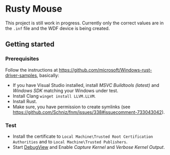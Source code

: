 # Rusty Mouse

This project is still work in progress. Currently only the correct values are in the `.inf` file and the WDF device is being created.

## Getting started

### Prerequisites

Follow the instructions at https://github.com/microsoft/Windows-rust-driver-samples, basically:

* If you have Visual Studio installed, install _MSVC Buildtools (latest)_ and _Windows SDK_ matching your Windows under test.
* Install Clang `winget install LLVM.LLVM`.
* Install Rust.
* Make sure, you have permission to create symlinks (see https://github.com/Schniz/fnm/issues/338#issuecomment-733043042).

### Test

* Install the certificate to `Local Machine\Trusted Root Certification Authorities` and to `Local Machine\Trusted Publishers`.
* Start [DebugView](https://live.sysinternals.com/Dbgview.exe) and Enable _Capture Kernel_ and _Verbose Kernel Output_.
